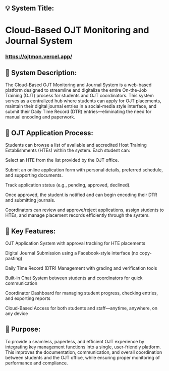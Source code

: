 ## 💡 System Title:
# Cloud-Based OJT Monitoring and Journal System
### https://ojtmon.vercel.app/

## 📘 System Description:
The Cloud-Based OJT Monitoring and Journal System is a web-based platform designed to streamline and digitalize the entire On-the-Job Training (OJT) process for students and OJT coordinators. This system serves as a centralized hub where students can apply for OJT placements, maintain their digital journal entries in a social-media style interface, and submit their Daily Time Record (DTR) entries—eliminating the need for manual encoding and paperwork.

## 🏢 OJT Application Process:
Students can browse a list of available and accredited Host Training Establishments (HTEs) within the system. Each student can:

Select an HTE from the list provided by the OJT office.

Submit an online application form with personal details, preferred schedule, and supporting documents.

Track application status (e.g., pending, approved, declined).

Once approved, the student is notified and can begin encoding their DTR and submitting journals.

Coordinators can review and approve/reject applications, assign students to HTEs, and manage placement records efficiently through the system.

## 🧩 Key Features:
OJT Application System with approval tracking for HTE placements

Digital Journal Submission using a Facebook-style interface (no copy-pasting)

Daily Time Record (DTR) Management with grading and verification tools

Built-in Chat System between students and coordinators for quick communication

Coordinator Dashboard for managing student progress, checking entries, and exporting reports

Cloud-Based Access for both students and staff—anytime, anywhere, on any device

## 🎯 Purpose:
To provide a seamless, paperless, and efficient OJT experience by integrating key management functions into a single, user-friendly platform. This improves the documentation, communication, and overall coordination between students and the OJT office, while ensuring proper monitoring of performance and compliance.
